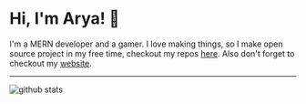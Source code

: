 
# Hi, I'm Arya! 👋

I'm a MERN developer and a gamer.
I love making things, so I make open source project in my free time, checkout my repos [here](https://github.com/AryaAnish121?tab=repositories).
Also don't forget to checkout my [website](https://clever-mcclintock-c29857.netlify.app/).

---

![github stats](https://github-readme-stats.vercel.app/api/?username=AryaAnish121&count_private=true&showicons=true)
